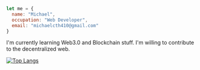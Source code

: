 ```Javascript
let me = {
  name: "Michael",
  occupation: "Web Developer",
  email: "michaelcth410@gmail.com"
}
```
I'm currently learning Web3.0 and Blockchain stuff. I'm willing to contribute to the decentralized web.

[![Top Langs](https://github-readme-stats.vercel.app/api/top-langs/?username=michaelc285&layout=compact)](https://github.com/anuraghazra/github-readme-stats)


<!--
**michaelc285/michaelc285** is a ✨ _special_ ✨ repository because its `README.md` (this file) appears on your GitHub profile.

Here are some ideas to get you started:

- 🔭 I’m currently working on ...
- 🌱 I’m currently learning ...
- 👯 I’m looking to collaborate on ...
- 🤔 I’m looking for help with ...
- 💬 Ask me about ...
- 📫 How to reach me: ...
- 😄 Pronouns: ...
- ⚡ Fun fact: ...
-->
